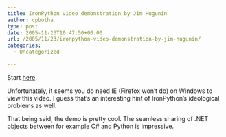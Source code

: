 ```yaml
---
title: IronPython video demonstration by Jim Hugunin
author: cpbotha
type: post
date: 2005-11-23T10:47:50+00:00
url: /2005/11/23/ironpython-video-demonstration-by-jim-hugunin/
categories:
  - Uncategorized

---
```

Start [here][1].

Unfortunately, it seems you do need IE (Firefox won&#8217;t do) on Windows to view this video. I guess that&#8217;s an interesting hint of IronPython&#8217;s ideological problems as well.

That being said, the demo is pretty cool. The seamless sharing of .NET objects between for example C# and Python is impressive.

 [1]: http://www.onlamp.com/pub/wlg/8547